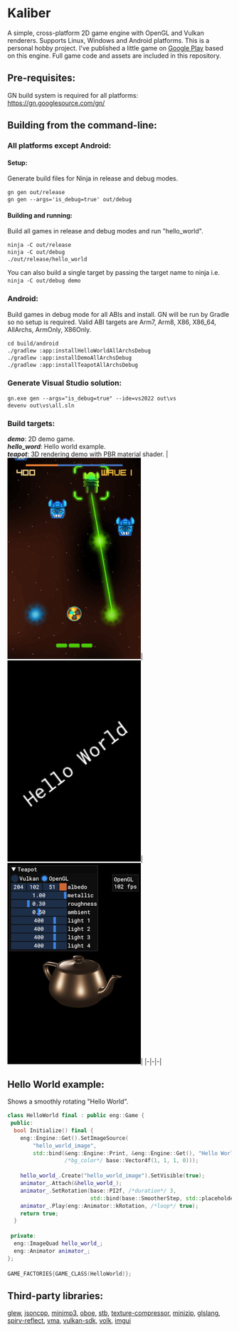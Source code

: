 # Kaliber

A simple, cross-platform 2D game engine with OpenGL and Vulkan renderers.
Supports Linux, Windows and Android platforms.
This is a personal hobby project. I've published a little game on
[Google Play](https://play.google.com/store/apps/details?id=com.woom.game)
based on this engine. Full game code and assets are included in this repository.

## Pre-requisites:

GN build system is required for all platforms:  
https://gn.googlesource.com/gn/

## Building from the command-line:

### All platforms except Android:
#### Setup:
Generate build files for Ninja in release and debug modes.
```text
gn gen out/release
gn gen --args='is_debug=true' out/debug
```
#### Building and running:
Build all games in release and debug modes and run "hello_world".
```text
ninja -C out/release
ninja -C out/debug
./out/release/hello_world
```
You can also build a single target by passing the target name to ninja i.e. ```ninja -C out/debug demo```

### Android:
Build games in debug mode for all ABIs and install. GN will be run by Gradle so
no setup is required. Valid ABI targets are Arm7, Arm8, X86, X86_64, AllArchs,
ArmOnly, X86Only.
```text
cd build/android
./gradlew :app:installHelloWorldAllArchsDebug
./gradlew :app:installDemoAllArchsDebug
./gradlew :app:installTeapotAllArchsDebug
```

### Generate Visual Studio solution:
```text
gn.exe gen --args="is_debug=true" --ide=vs2022 out\vs
devenv out\vs\all.sln
```

### Build targets:
***demo***: 2D demo game.  
***hello_word***: Hello world example.  
***teapot***: 3D rendering demo with PBR material shader.
|![image info](./assets/ref2.jpg)|![image info](./assets/ref3.jpg)|![image info](./assets/ref1.jpg)|
|-|-|-|

## Hello World example:

Shows a smoothly rotating "Hello World".
```cpp
class HelloWorld final : public eng::Game {
 public:
  bool Initialize() final {
    eng::Engine::Get().SetImageSource(
        "hello_world_image",
        std::bind(&eng::Engine::Print, &eng::Engine::Get(), "Hello World",
                  /*bg_color*/ base::Vector4f(1, 1, 1, 0)));

    hello_world_.Create("hello_world_image").SetVisible(true);
    animator_.Attach(&hello_world_);
    animator_.SetRotation(base::PI2f, /*duration*/ 3,
                          std::bind(base::SmootherStep, std::placeholders::_1));
    animator_.Play(eng::Animator::kRotation, /*loop*/ true);
    return true;
  }

 private:
  eng::ImageQuad hello_world_;
  eng::Animator animator_;
};

GAME_FACTORIES{GAME_CLASS(HelloWorld)};
```

## Third-party libraries:

[glew](https://github.com/nigels-com/glew),
[jsoncpp](https://github.com/open-source-parsers/jsoncpp),
[minimp3](https://github.com/lieff/minimp3),
[oboe](https://github.com/google/oboe),
[stb](https://github.com/nothings/stb),
[texture-compressor](https://github.com/auygun/kaliber/tree/master/src/third_party/texture_compressor),
[minizip](https://github.com/madler/zlib/tree/master/contrib/minizip),
[glslang](https://github.com/KhronosGroup/glslang),
[spirv-reflect](https://github.com/KhronosGroup/SPIRV-Reflect),
[vma](https://github.com/GPUOpen-LibrariesAndSDKs/VulkanMemoryAllocator),
[vulkan-sdk](https://vulkan.lunarg.com),
[volk](https://github.com/zeux/volk),
[imgui](https://github.com/ocornut/imgui)
